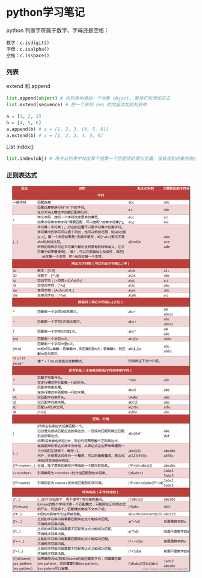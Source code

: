 # python学习笔记

python 判断字符属于数字、字母还是空格：  
```
数字：c.isdigit()
字母：c.isalpha()
空格：c.isspace()
```

### 列表
extend 和 append  
```python
list.append(object) # 向列表中添加一个对象 object, 整体打包添加进去
list.extend(sequence) # 把一个序列 seq 的内容添加到列表中
```
```python
a = [1, 2, 3]
b = [4, 5, 6]
a.append(b) # a = [1, 2, 3, [4, 5, 6]]
a.extend(b) # a = [1, 2, 3, 4, 5, 6]
```

List index()
```python
list.index(obj) # 用于从列表中找出某个值第一个匹配项的索引位置，没有找到对象则抛出异常。
```

### 正则表达式
<div align="center"><img src="../../pics/python/re.jpg"></div>
